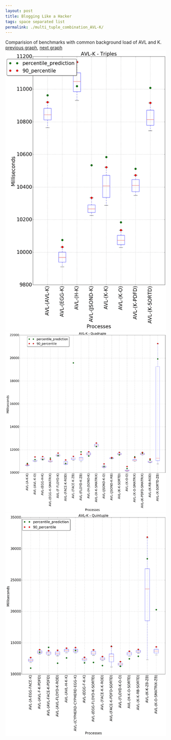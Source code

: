 ```yaml
---
layout: post
title: Blogging Like a Hacker
tags: space separated list
permalink: ./multi_tuple_combination_AVL-K/
---
```


Comparision of benchmarks with common background load of AVL and K.
[previous graph](./multi_tuple_combination_AVL-JSOND/), [next graph](./multi_tuple_combination_AVL-O/)
<img src="./images/triple/AVL/AVL-K_box.png" alt="graph figure"><img src="./images/quadruple/AVL/AVL-K_box.png" alt="graph figure"><img src="./images/quintuple/AVL/AVL-K_box.png" alt="graph figure">